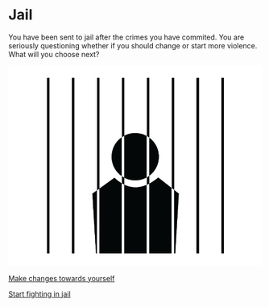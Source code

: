 # Jail

You have been sent to jail after the crimes you have commited. You are seriously questioning whether if you should change or start more violence. What will you choose next?

![Jail](../images/jail.png)

[Make changes towards yourself](rehab.md)

[Start fighting in jail](death.md)
